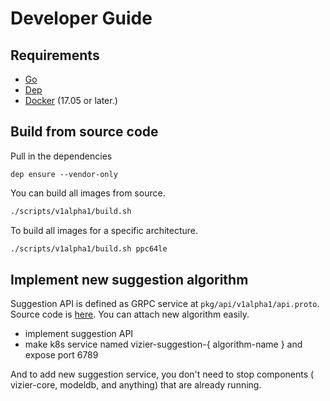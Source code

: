 # Developer Guide

## Requirements

- [Go](https://golang.org/)
- [Dep](https://golang.github.io/dep/)
- [Docker](https://docs.docker.com/) (17.05 or later.)

## Build from source code

Pull in the dependencies

```
dep ensure --vendor-only
```

You can build all images from source.

```bash
./scripts/v1alpha1/build.sh 
```
To build all images for a specific architecture.

```bash
./scripts/v1alpha1/build.sh ppc64le
```

## Implement new suggestion algorithm

Suggestion API is defined as GRPC service at `pkg/api/v1alpha1/api.proto`. Source code is [here](https://github.com/kubeflow/katib/blob/master/pkg/api/v1alpha1/api.proto). You can attach new algorithm easily.

- implement suggestion API
- make k8s service named vizier-suggestion-{ algorithm-name } and expose port 6789

And to add new suggestion service, you don't need to stop components ( vizier-core, modeldb, and anything) that are already running.
